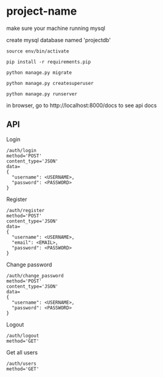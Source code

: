 # project-name

make sure your machine running mysql

create mysql database named 'projectdb'

```
source env/bin/activate

pip install -r requirements.pip

python manage.py migrate

python manage.py createsuperuser

python manage.py runserver
```

in browser, go to http://localhost:8000/docs to see api docs


## API

Login
```
/auth/login
method='POST'
content_type='JSON'
data=
{
  "username": <USERNAME>,
  "password": <PASSWORD>
}
```

Register
```
/auth/register
method='POST'
content_type='JSON'
data=
{
  "username": <USERNAME>,
  "email": <EMAIL>,
  "password": <PASSWORD>
}
```

Change password
```
/auth/change_password
method='POST'
content_type='JSON'
data=
{
  "username": <USERNAME>,
  "password": <PASSWORD>
}
```

Logout
```
/auth/logout
method='GET'
```

Get all users
```
/auth/users
method='GET'
```
